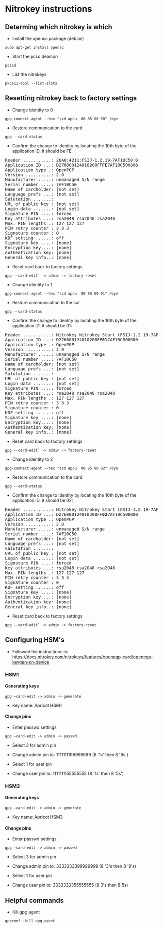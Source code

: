 # Nitrokey instructions 

## Determing which nitrokey is which 

- Install the opensc package (debian)
```
sudo apt-get install opensc
```

- Start the pcsc deamon
```
pcscd
```

- List the nitrokeys 
```
pkcs11-tool --list-slots
```

## Resetting nitrokey back to factory settings

- Change identity to 0

```
gpg-connect-agent --hex "scd apdu  00 85 00 00" /bye
```

- Restore communication to the card

```
gpg --card-status
```

- Confirm the change to identity by locating the 10th byte of the application ID, it should be FE:
<pre>
Reader ...........: 20A0:4211:FSIJ-1.2.19-7AF10C50:0
Application ID ...: D276000124010200FF<b>FE</b>7AF10C500000
Application type .: OpenPGP
Version ..........: 2.0
Manufacturer .....: unmanaged S/N range
Serial number ....: 7AF10C50
Name of cardholder: [not set]
Language prefs ...: [not set]
Salutation .......:
URL of public key : [not set]
Login data .......: [not set]
Signature PIN ....: forced
Key attributes ...: rsa2048 rsa2048 rsa2048
Max. PIN lengths .: 127 127 127
PIN retry counter : 3 3 3
Signature counter : 0
KDF setting ......: off
Signature key ....: [none]
Encryption key....: [none]
Authentication key: [none]
General key info..: [none]
</pre>

- Reset card back to factory settings

```
gpg --card-edit` -> admin -> factory-reset
```

- Change identity to 1 

```
gpg-connect-agent --hex "scd apdu  00 85 00 01" /bye
```

- Restore communication to the car

```
gpg --card-status
```

- Confirm the change to identity by locating the 10th byte of the application ID, it should be 01:

<pre>
Reader ...........: Nitrokey Nitrokey Start (FSIJ-1.2.19-7AF10C50) 00 00
Application ID ...: D276000124010200FF<b>01</b>7AF10C500000
Application type .: OpenPGP
Version ..........: 2.0
Manufacturer .....: unmanaged S/N range
Serial number ....: 7AF10C50
Name of cardholder: [not set]
Language prefs ...: [not set]
Salutation .......:
URL of public key : [not set]
Login data .......: [not set]
Signature PIN ....: forced
Key attributes ...: rsa2048 rsa2048 rsa2048
Max. PIN lengths .: 127 127 127
PIN retry counter : 3 3 3
Signature counter : 0
KDF setting ......: off
Signature key ....: [none]
Encryption key....: [none]
Authentication key: [none]
General key info..: [none]
</pre>

- Reset card back to factory settings

```
gpg --card-edit` -> admin -> factory-reset
```

- Change identity to 2

```
gpg-connect-agent --hex "scd apdu  00 85 00 02" /bye
```

- Restore communication to the card

```
gpg --card-status
```

- Confirm the change to identity by locating the 10th byte of the application ID, it should be 02:
<pre>
Reader ...........: Nitrokey Nitrokey Start (FSIJ-1.2.19-7AF10C50) 00 00
Application ID ...: D276000124010200FF<b>02</b>7AF10C500000
Application type .: OpenPGP
Version ..........: 2.0
Manufacturer .....: unmanaged S/N range
Serial number ....: 7AF10C50
Name of cardholder: [not set]
Language prefs ...: [not set]
Salutation .......:
URL of public key : [not set]
Login data .......: [not set]
Signature PIN ....: forced
Key attributes ...: rsa2048 rsa2048 rsa2048
Max. PIN lengths .: 127 127 127
PIN retry counter : 3 3 3
Signature counter : 0
KDF setting ......: off
Signature key ....: [none]
Encryption key....: [none]
Authentication key: [none]
General key info..: [none]
</pre>

- Reset card back to factory settings

```
gpg --card-edit` -> admin -> factory-reset
```

## Configuring HSM's

- Followed the instructions in: https://docs.nitrokey.com/nitrokeys/features/openpgp-card/openpgp-keygen-on-device

### HSM1

#### Generating keys
```
gpg –card-edit -> admin -> generate
```

- Key name: Apricot HSM1

#### Change pins

- Enter passwd settings
```
gpg –card-edit -> admin -> passwd
```

- Select 3 for admin pin

- Change admin pin to: 1111111199999999 (8 '1s' then 8 '9s')

- Select 1 for user pin

- Change user pin to: 1111111155555555 (8 '1s' then 8 '5s')

### HSM3

#### Generating keys
```
gpg –card-edit -> admin -> generate
```

- Key name: Apricot HSM3

#### Change pins

- Enter passwd settings
```
gpg –card-edit -> admin -> passwd
```

- Select 3 for admin pin

- Change admin pin to: 3333333399999999 (8 '3's then 8 '9's)

- Select 1 for user pin

- Change user pin to: 3333333355555555 (8 3's then 8 5s)

## Helpful commands

- Kill gpg agent
```
gpgconf -kill gpg-agent
```
